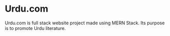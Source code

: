 # Urdu.com
Urdu.com is full stack website project made using MERN Stack. Its purpose is to promote Urdu literature.
